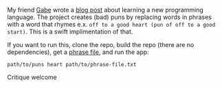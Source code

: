 My friend [Gabe](https://github.com/gabebw) wrote a [blog post](http://gabebw.com/blog/2015/10/24/how-to-learn-a-new-programming-language) about learning a new programming language. The project creates (bad) puns by replacing words in phrases with a word that rhymes e.x. `off to a good heart (pun of off to a good start)`. This is a swift implimentation of that.

If you want to run this, clone the repo, build the repo (there are no dependencies), get a [phrase file](https://github.com/drapergeek/elixirls_just_want_to_have_puns/tree/master/phrases), and run the app:

```shell
path/to/puns heart path/to/phrase-file.txt
```

Critique welcome
